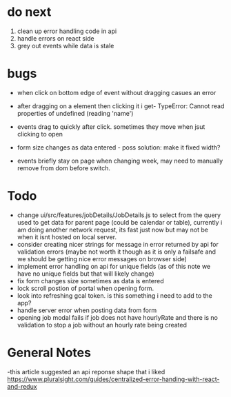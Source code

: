 # do next

1. clean up error handling code in api
2. handle errors on react side
3. grey out events while data is stale

# bugs

- when click on bottom edge of event without dragging casues an error

- after dragging on a element then clicking it i get- TypeError: Cannot read properties of undefined (reading 'name')

- events drag to quickly after click. sometimes they move when jsut clicking to open

- form size changes as data entered - poss solution: make it fixed width?
- events briefly stay on page when changing week, may need to manually remove from dom before switch.

# Todo

- change ui/src/features/jobDetails/JobDetails.js to select from the query used to get data for parent page
  (could be calendar or table), currently i am doing another network request, its fast just now but may not be when it
  isnt hosted on local server.
- consider creating nicer strings for message in error returned by api for validation errors (maybe not worth it though
  as it is only a failsafe and we should be getting nice error messages on browser side)
- implement error handling on api for unique fields (as of this note we have no unique fields but that will likely
  change)
- fix form changes size sometimes as data is entered
- lock scroll postion of portal when opening form.
- look into refreshing gcal token. is this something i need to add to the app?
- handle server error when posting data from form
- opening job modal fails if job does not have hourlyRate and there is no validation 
  to stop a job without an hourly rate being created

# General Notes

-this article suggested an api reponse shape that i liked  
https://www.pluralsight.com/guides/centralized-error-handing-with-react-and-redux